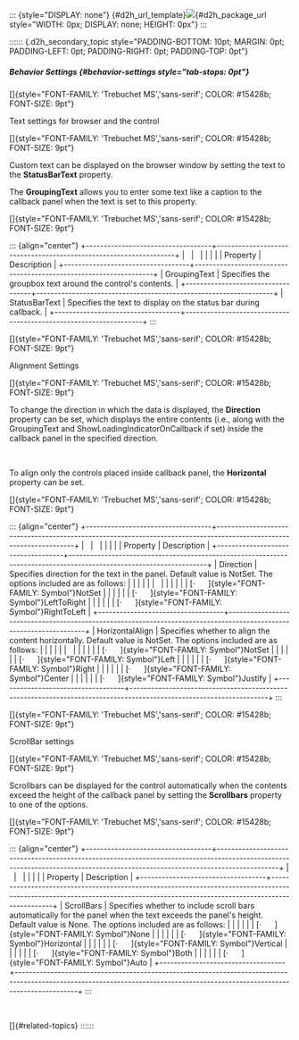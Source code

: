 ::: {style="DISPLAY: none"}
[](ms-xhelp:///?Id=d2h_url_template){#d2h_url_template}![](!package_url!){#d2h_package_url style="WIDTH: 0px; DISPLAY: none; HEIGHT: 0px"}
:::

:::::: {.d2h_secondary_topic style="PADDING-BOTTOM: 10pt; MARGIN: 0pt; PADDING-LEFT: 0pt; PADDING-RIGHT: 0pt; PADDING-TOP: 0pt"}
##### Behavior Settings {#behavior-settings style="tab-stops: 0pt"}

[]{style="FONT-FAMILY: 'Trebuchet MS','sans-serif'; COLOR: #15428b; FONT-SIZE: 9pt"} 

Text settings for browser and the control

[]{style="FONT-FAMILY: 'Trebuchet MS','sans-serif'; COLOR: #15428b; FONT-SIZE: 9pt"} 

Custom text can be displayed on the browser window by setting the text to the **StatusBarText** property.

The **GroupingText** allows you to enter some text like a caption to the callback panel when the text is set to this property.

[]{style="FONT-FAMILY: 'Trebuchet MS','sans-serif'; COLOR: #15428b; FONT-SIZE: 9pt"} 

::: {align="center"}
+-----------------------------------+------------------------------------------------------------------+
|                                   |                                                                  |
|                                   |                                                                  |
| Property                          | Description                                                      |
+-----------------------------------+------------------------------------------------------------------+
| GroupingText                      | Specifies the groupbox text around the control\'s contents.      |
+-----------------------------------+------------------------------------------------------------------+
| StatusBarText                     | Specifies the text to display on the status bar during callback. |
+-----------------------------------+------------------------------------------------------------------+
:::

[]{style="FONT-FAMILY: 'Trebuchet MS','sans-serif'; COLOR: #15428b; FONT-SIZE: 9pt"} 

Alignment Settings

[]{style="FONT-FAMILY: 'Trebuchet MS','sans-serif'; COLOR: #15428b; FONT-SIZE: 9pt"} 

To change the direction in which the data is displayed, the **Direction** property can be set, which displays the entire contents (i.e., along with the GroupingText and ShowLoadingIndicatorOnCallback if set) inside the callback panel in the specified direction.

 

To align only the controls placed inside callback panel, the **Horizontal** property can be set.

[]{style="FONT-FAMILY: 'Trebuchet MS','sans-serif'; COLOR: #15428b; FONT-SIZE: 9pt"} 

::: {align="center"}
+-----------------------------------+--------------------------------------------------------------------------------------------------------------------+
|                                   |                                                                                                                    |
|                                   |                                                                                                                    |
| Property                          | Description                                                                                                        |
+-----------------------------------+--------------------------------------------------------------------------------------------------------------------+
| Direction                         | Specifies direction for the text in the panel. Default value is NotSet. The options included are as follows:       |
|                                   |                                                                                                                    |
|                                   |                                                                                                                    |
|                                   |                                                                                                                    |
|                                   | [·      ]{style="FONT-FAMILY: Symbol"}NotSet                                                                       |
|                                   |                                                                                                                    |
|                                   | [·      ]{style="FONT-FAMILY: Symbol"}LeftToRight                                                                  |
|                                   |                                                                                                                    |
|                                   | [·      ]{style="FONT-FAMILY: Symbol"}RightToLeft                                                                  |
+-----------------------------------+--------------------------------------------------------------------------------------------------------------------+
| HorizontalAlign                   | Specifies whether to align the content horizontally. Default value is NotSet. The options included are as follows: |
|                                   |                                                                                                                    |
|                                   |                                                                                                                    |
|                                   |                                                                                                                    |
|                                   | [·      ]{style="FONT-FAMILY: Symbol"}NotSet                                                                       |
|                                   |                                                                                                                    |
|                                   | [·      ]{style="FONT-FAMILY: Symbol"}Left                                                                         |
|                                   |                                                                                                                    |
|                                   | [·      ]{style="FONT-FAMILY: Symbol"}Right                                                                        |
|                                   |                                                                                                                    |
|                                   | [·      ]{style="FONT-FAMILY: Symbol"}Center                                                                       |
|                                   |                                                                                                                    |
|                                   | [·      ]{style="FONT-FAMILY: Symbol"}Justify                                                                      |
+-----------------------------------+--------------------------------------------------------------------------------------------------------------------+
:::

[]{style="FONT-FAMILY: 'Trebuchet MS','sans-serif'; COLOR: #15428b; FONT-SIZE: 9pt"} 

ScrollBar settings

[]{style="FONT-FAMILY: 'Trebuchet MS','sans-serif'; COLOR: #15428b; FONT-SIZE: 9pt"} 

Scrollbars can be displayed for the control automatically when the contents exceed the height of the callback panel by setting the **Scrollbars** property to one of the options.

[]{style="FONT-FAMILY: 'Trebuchet MS','sans-serif'; COLOR: #15428b; FONT-SIZE: 9pt"} 

::: {align="center"}
+-----------------------------------+-----------------------------------------------------------------------------------------------------------------------------------------------------------------------------+
|                                   |                                                                                                                                                                             |
|                                   |                                                                                                                                                                             |
| Property                          | Description                                                                                                                                                                 |
+-----------------------------------+-----------------------------------------------------------------------------------------------------------------------------------------------------------------------------+
| ScrollBars                        | Specifies whether to include scroll bars automatically for the panel when the text exceeds the panel\'s height. Default value is None. The options included are as follows: |
|                                   |                                                                                                                                                                             |
|                                   | [·      ]{style="FONT-FAMILY: Symbol"}None                                                                                                                                  |
|                                   |                                                                                                                                                                             |
|                                   | [·      ]{style="FONT-FAMILY: Symbol"}Horizontal                                                                                                                            |
|                                   |                                                                                                                                                                             |
|                                   | [·      ]{style="FONT-FAMILY: Symbol"}Vertical                                                                                                                              |
|                                   |                                                                                                                                                                             |
|                                   | [·      ]{style="FONT-FAMILY: Symbol"}Both                                                                                                                                  |
|                                   |                                                                                                                                                                             |
|                                   | [·      ]{style="FONT-FAMILY: Symbol"}Auto                                                                                                                                  |
+-----------------------------------+-----------------------------------------------------------------------------------------------------------------------------------------------------------------------------+
:::

 

[]{#related-topics}
::::::
